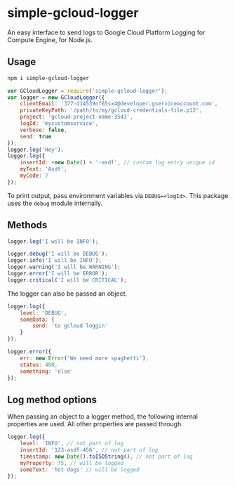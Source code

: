 # simple-gcloud-logger
An easy interface to send logs to Google Cloud Platform Logging for Compute Engine, for Node.js.

## Usage
```bash
npm i simple-gcloud-logger
```

```javascript
var GCloudLogger = require('simple-gcloud-logger');
var logger = new GCloudLogger({
    clientEmail: '377-d14539nf65sx4@developer.gserviceaccount.com',
    privateKeyPath: '/path/to/my/gcloud-credentials-file.p12',
    project: 'gcloud-project-name-3543',
    logId: 'mycustomservice',
    verbose: false,
    send: true
});
logger.log('Hey');
logger.log({
    insertId: +new Date() + '-asdf', // custom log entry unique id
    myText: 'Asdf',
    myCode: 7
});
```

To print output, pass environment variables via `DEBUG=<logId>`.
This package uses the `debug` module internally.

## Methods

```javascript
logger.log('I will be INFO');

logger.debug('I will be DEBUG');
logger.info('I will be INFO');
logger.warning('I will be WARNING');
logger.error('I will be ERROR');
logger.critical('I will be CRITICAL');
```

The logger can also be passed an object.

```javascript
logger.log({
    level: 'DEBUG',
    someData: {
        send: 'to gcloud loggin'
    }
});

logger.error({
    err: new Error('We need more spaghetti'),
    status: 400,
    something: 'else'
});
```

## Log method options

When passing an object to a logger method, the following internal properties are used. All other properties are passed through.

```javascript
logger.log({
    level: 'INFO', // not part of log
    insertId: '123-asdf-456', // not part of log
    timestamp: new Date().toISOString(), // not part of log
    myProperty: 75, // will be logged
    someText: 'hot dogs' // will be logged
});
```
